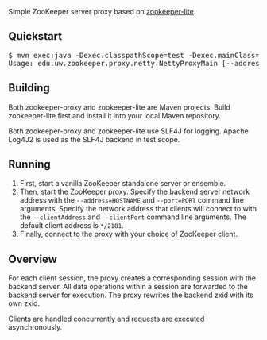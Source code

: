 Simple ZooKeeper server proxy based on [zookeeper-lite](http://github.com/lisaglendenning/zookeeper-lite).

## Quickstart

<pre>
$ mvn exec:java -Dexec.classpathScope=test -Dexec.mainClass="edu.uw.zookeeper.proxy.netty.NettyProxyMain" -Dexec.args="--help"
Usage: edu.uw.zookeeper.proxy.netty.NettyProxyMain [--address=ServerAddress] [--clientAddress=ClientAddress] [--clientPort=ClientPort] [--help] [--port=ServerPort]
</pre>

## Building

Both zookeeper-proxy and zookeeper-lite are Maven projects. Build zookeeper-lite first and install it into your local Maven repository.

Both zookeeper-proxy and zookeeper-lite use SLF4J for logging. Apache Log4J2 is used as the SLF4J backend in test scope.

## Running

1. First, start a vanilla ZooKeeper standalone server or ensemble.
2. Then, start the ZooKeeper proxy. Specify the backend server network address with the ``--address=HOSTNAME`` and ``--port=PORT`` command line arguments. Specify the network address that clients will connect to with the ``--clientAddress`` and ``--clientPort`` command line arguments. The default client address is ``*/2181``.
3. Finally, connect to the proxy with your choice of ZooKeeper client.

## Overview

For each client session, the proxy creates a corresponding session with the backend server. All data operations within a session are forwarded to the backend server for execution. The proxy rewrites the backend zxid with its own zxid.

Clients are handled concurrently and requests are executed asynchronously.
